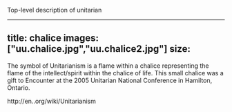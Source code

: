 Top-level description of unitarian

---
title: chalice
images: ["uu.chalice.jpg","uu.chalice2.jpg"]
size:
---
The symbol of Unitarianism is a flame within a chalice representing the flame of the intellect/spirit within the chalice of life. This small chalice was a gift to Encounter at the 2005 Unitarian National Conference in Hamilton, Ontario.

http://en..org/wiki/Unitarianism


